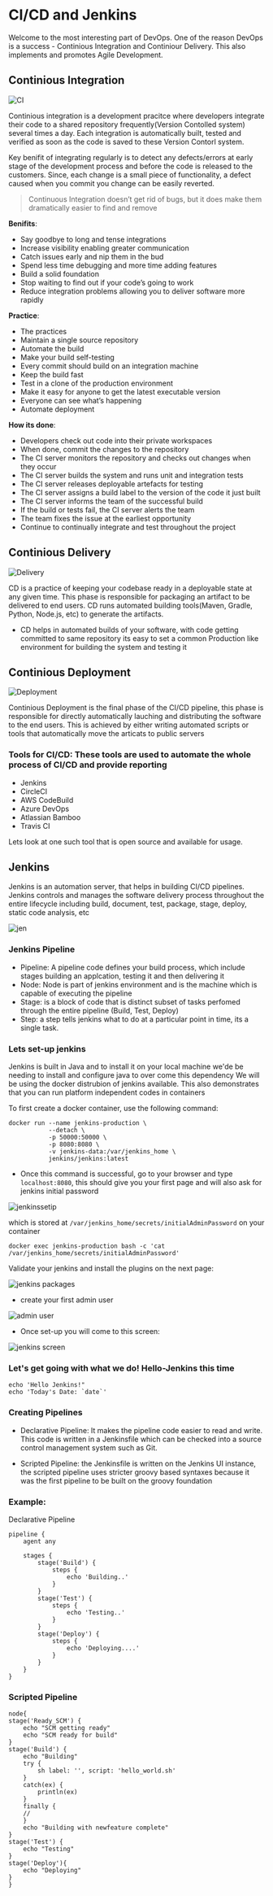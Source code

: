 # CI/CD and Jenkins

Welcome to the most interesting part of DevOps. One of the reason DevOps is a success - Continious Integration and Continiour Delivery. This also implements and promotes Agile Development.

## Continious Integration

![CI](./images/ci.png)

Continious integration is a development pracitce where developers integrate their code to a shared repository frequently(Version Contolled system) several times a day. Each integration is automatically built, tested and verified as soon as the code is saved to these Version Contorl system.

Key benifit of integrating regularly is to detect any defects/errors at early stage of the development process and before the code is released to the customers. Since, each change is a small piece of functionality, a defect caused when you commit you change can be easily reverted. 

> Continuous Integration doesn’t get rid of bugs, but it does make them dramatically easier to find and remove

**Benifits**:
* Say goodbye to long and tense integrations
* Increase visibility enabling greater communication
* Catch issues early and nip them in the bud
* Spend less time debugging and more time adding features
* Build a solid foundation
* Stop waiting to find out if your code’s going to work
* Reduce integration problems allowing you to deliver software more rapidly

**Practice**:
* The practices
* Maintain a single source repository
* Automate the build
* Make your build self-testing
* Every commit should build on an integration machine
* Keep the build fast
* Test in a clone of the production environment
* Make it easy for anyone to get the latest executable version
* Everyone can see what’s happening
* Automate deployment

**How its done**:
* Developers check out code into their private workspaces
* When done, commit the changes to the repository
* The CI server monitors the repository and checks out changes when they occur
* The CI server builds the system and runs unit and integration tests
* The CI server releases deployable artefacts for testing
* The CI server assigns a build label to the version of the code it just built
* The CI server informs the team of the successful build
* If the build or tests fail, the CI server alerts the team
* The team fixes the issue at the earliest opportunity
* Continue to continually integrate and test throughout the project

## Continious Delivery

![Delivery](./images/cd_del.png)

CD is a practice of keeping your codebase ready in a deployable state at any given time. This phase is responsible for packaging an artifact to be delivered to end users. CD runs automated building tools(Maven, Gradle, Python, Node.js, etc) to generate the artifacts.

* CD helps in automated builds of your software, with code getting committed to same repository its easy to set a common Production like environment for building the system and testing it

## Continious Deployment

![Deployment](./images/cd_dep.png)

Continious Deployment is the final phase of the CI/CD pipeline, this phase is responsible for directly automatically lauching and distributing the software to the end users. This is achieved by either writing automated scripts or tools that automatically move the articats to public servers

### Tools for CI/CD: These tools are used to automate the whole process of CI/CD and provide reporting
* Jenkins
* CircleCI
* AWS CodeBuild
* Azure DevOps
* Atlassian Bamboo
* Travis CI

Lets look at one such tool that is open source and available for usage.

## Jenkins

Jenkins is an automation server, that helps in building CI/CD pipelines. Jenkins controls and manages the  software delivery process throughout the entire lifecycle including build, document, test, package, stage, deploy, static code analysis, etc

![jen](./images/jenworkflow.png)

### Jenkins Pipeline
* Pipeline: A pipeline code defines your build process, which include stages building an applcation, testing it and then delivering it
* Node: Node is part of jenkins environment and is the machine which is capable of executing the pipeline
* Stage: is a block of code that is distinct subset of tasks perfomed through the entire pipeline (Build, Test, Deploy)
* Step: a step tells jenkins what to do at a particular point in time, its a single task.

### Lets set-up jenkins

Jenkins is built in Java and to install it on your local machine we'de be needing to install and configure java to over come this dependency We will be using the docker distrubion of jenkins available. This also demonstrates that you can run platform independent codes in containers

To first create a docker container, use the following command:
```
docker run --name jenkins-production \
           --detach \               
           -p 50000:50000 \
           -p 8080:8080 \
           -v jenkins-data:/var/jenkins_home \
           jenkins/jenkins:latest
```
* Once this command is successful, go to your browser and type `localhost:8080`, this should give you your first page and will also ask for jenkins initial password 

![jenkinssetip](./images/jenkins_set.png)

which is stored at `/var/jenkins_home/secrets/initialAdminPassword` on your container

```
docker exec jenkins-production bash -c 'cat /var/jenkins_home/secrets/initialAdminPassword'
```
Validate your jenkins and install the plugins on the next page: 

![jenkins packages](./images/jenkins_packages.png)

* create your first admin user 

![admin user](./images/admin_user.png)

* Once set-up you will come to this screen:

![jenkins screen](./images/jen_screen.png)

### Let's get going with what we do! Hello-Jenkins this time

```
echo 'Hello Jenkins!"
echo 'Today's Date: `date`'
```

### Creating Pipelines

* Declarative Pipeline:
It makes the pipeline code easier to read and write. This code is written in a Jenkinsfile which can be checked into a source control management system such as Git.

* Scripted Pipeline:
the Jenkinsfile is written on the Jenkins UI instance, the scripted pipeline uses stricter groovy based syntaxes because it was the first pipeline to be built on the groovy foundation

### Example:
Declarative Pipeline
```
pipeline {
    agent any

    stages {
        stage('Build') {
            steps {
                echo 'Building..'
            }
        }
        stage('Test') {
            steps {
                echo 'Testing..'
            }
        }
        stage('Deploy') {
            steps {
                echo 'Deploying....'
            }
        }
    }
}
```

### Scripted Pipeline
```
node{
stage('Ready_SCM') {
	echo "SCM getting ready"
	echo "SCM ready for build"
}
stage('Build') {
	echo "Building"
	try {
		sh label: '', script: 'hello_world.sh'
	}
	catch(ex) {
		println(ex)
	}	
	finally {
	//
	}
	echo "Building with newfeature complete"
}
stage('Test') {
	echo "Testing"
}
stage('Deploy'){
	echo "Deploying"
}
}
```
